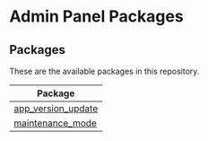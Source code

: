 # Admin Panel Packages

## Packages

These are the available packages in this repository.

| Package |
|--------|
| [app_version_update](./packages/app_version_update/README.md) 
| [maintenance_mode](./packages/maintenance_mode/README.md)